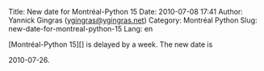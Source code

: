 Title: New date for Montréal-Python 15
Date: 2010-07-08 17:41
Author: Yannick Gingras (ygingras@ygingras.net)
Category: Montréal Python
Slug: new-date-for-montreal-python-15
Lang: en

<!--:en-->[Montréal-Python 15][] is delayed by a week. The new date is
2010-07-26.

  [Montréal-Python 15]: http://montrealpython.org/2010/06/mp-15/
